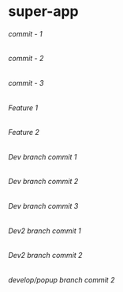# super-app
###### commit - 1
###### commit - 2
###### commit - 3
###### Feature 1
###### Feature 2
###### Dev branch commit 1
###### Dev branch commit 2
###### Dev branch commit 3
###### Dev2 branch commit 1
###### Dev2 branch commit 2
###### develop/popup branch commit 2
